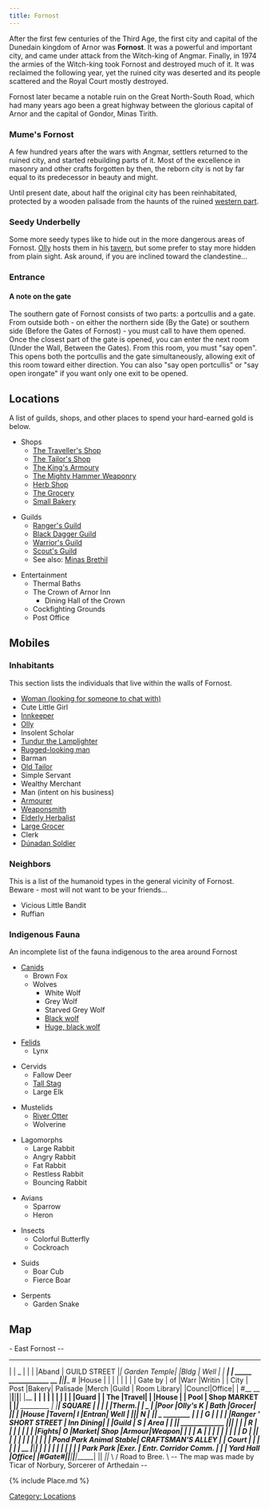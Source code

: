 ```yaml
---
title: Fornost
---
```


After the first few centuries of the Third Age, the first city and
capital of the Dunedain kingdom of Arnor was **Fornost**. It was a
powerful and important city, and came under attack from the Witch-king
of Angmar. Finally, in 1974 the armies of the Witch-king took Fornost
and destroyed much of it. It was reclaimed the following year, yet the
ruined city was deserted and its people scattered and the Royal Court
mostly destroyed.

Fornost later became a notable ruin on the Great North-South Road, which
had many years ago been a great highway between the glorious capital of
Arnor and the capital of Gondor, Minas Tirith.

### Mume's Fornost

A few hundred years after the wars with Angmar, settlers returned to the
ruined city, and started rebuilding parts of it. Most of the excellence
in masonry and other crafts forgotten by then, the reborn city is not by
far equal to its predecessor in beauty and might.

Until present date, about half the original city has been reinhabitated,
protected by a wooden palisade from the haunts of the ruined [western
part](Old_Fornost "wikilink").

### Seedy Underbelly

Some more seedy types like to hide out in the more dangerous areas of
Fornost. [Olly](Olly "wikilink") hosts them in his
[tavern](Olly's_Tavern "wikilink"), but some prefer to stay more hidden
from plain sight. Ask around, if you are inclined toward the
clandestine...

### Entrance

#### A note on the gate

The southern gate of Fornost consists of two parts: a portcullis and a
gate. From outside both - on either the northern side (By the Gate) or
southern side (Before the Gates of Fornost) - you must call to have them
opened. Once the closest part of the gate is opened, you can enter the
next room (Under the Wall, Between the Gates). From this room, you must
"say open". This opens both the portcullis and the gate simultaneously,
allowing exit of this room toward either direction. You can also "say
open portcullis" or "say open irongate" if you want only one exit to be
opened.

## Locations

A list of guilds, shops, and other places to spend your hard-earned gold
is below.

- Shops
  - [The Traveller's Shop](The_Traveller's_Shop "wikilink")
  - [The Tailor's Shop](Fornost_Tailor "wikilink")
  - [The King's Armoury](The_King's_Armoury "wikilink")
  - [The Mighty Hammer Weaponry](The_Mighty_Hammer_Weaponry "wikilink")
  - [Herb Shop](Fornost_Herbalist "wikilink")
  - [The Grocery](Fornost_Grocer "wikilink")
  - [Small Bakery](Fornost_Baker "wikilink")

<!-- -->

- Guilds
  - [Ranger's Guild](Fornost_Ranger_Guild "wikilink")
  - [Black Dagger Guild](Black_Dagger_Guild "wikilink")
  - [Warrior's Guild](Fornost_Warrior_Guild "wikilink")
  - [Scout's Guild](Fornost_Scout's_Guild "wikilink")
  - See also: [Minas Brethil](Minas_Brethil "wikilink")

<!-- -->

- Entertainment
  - Thermal Baths
  - The Crown of Arnor Inn
    - Dining Hall of the Crown
  - Cockfighting Grounds
  - Post Office

## Mobiles

### Inhabitants

This section lists the individuals that live within the walls of
Fornost.

- [Woman (looking for someone to chat
  with)](Woman_looking_for_someone_to_chat_with "wikilink")
- Cute Little Girl
- [Innkeeper](Crown_of_Arnor_Innkeeper "wikilink")
- [Olly](Olly "wikilink")
- Insolent Scholar
- [Tundur the Lamplighter](Tundur_the_Lamplighter "wikilink")
- [Rugged-looking man](Rugged-looking_man "wikilink")
- Barman
- [Old Tailor](Old_Tailor_in_Fornost "wikilink")
- Simple Servant
- Wealthy Merchant
- Man (intent on his business)
- [Armourer](Fornost_Armourer "wikilink")
- [Weaponsmith](Fornost_Weaponsmith "wikilink")
- [Elderly Herbalist](Fornost_Herbalist "wikilink")
- [Large Grocer](Fornost_Grocer "wikilink")
- Clerk
- [Dúnadan Soldier](Dúnadan_Soldier "wikilink")

### Neighbors

This is a list of the humanoid types in the general vicinity of Fornost.
Beware - most will not want to be your friends...

- Vicious Little Bandit
- Ruffian

### Indigenous Fauna

An incomplete list of the fauna indigenous to the area around Fornost

- [Canids](Canids "wikilink")
  - Brown Fox
  - Wolves
    - White Wolf
    - Grey Wolf
    - Starved Grey Wolf
    - [Black wolf](Black_wolf "wikilink")
    - [Huge, black wolf](Huge,_black_wolf "wikilink")

<!-- -->

- [Felids](Felids "wikilink")
  - Lynx

<!-- -->

- Cervids
  - Fallow Deer
  - [Tall Stag](Tall_Stag "wikilink")
  - Large Elk

<!-- -->

- Mustelids
  - [River Otter](River_Otter "wikilink")
  - Wolverine

<!-- -->

- Lagomorphs
  - Large Rabbit
  - Angry Rabbit
  - Fat Rabbit
  - Restless Rabbit
  - Bouncing Rabbit

<!-- -->

- Avians
  - Sparrow
  - Heron

<!-- -->

- Insects
  - Colorful Butterfly
  - Cockroach

<!-- -->

- Suids
  - Boar Cub
  - Fierce Boar

<!-- -->

- Serpents
  - Garden Snake

## Map

\- East Fornost --
_______________________________________________________
\| \| _ \| \| \| \|Aband \| GUILD STREET \|_\| Garden Temple\| \|Bldg
\| Well \| \| ______\|__ __\|__ _____
____________ __ \|______\|______\|______
\# \|House \| \| \| \| \| \| \| \| Gate by \| of \|Warr \|Writin \| \|
City \| Post \|Bakery\| Palisade \|Merch \|Guild \| Room Library\|
\|Councl\|Office\| \| \#__ __
\|______\|______\|______\|______\| \|__
__\|__ __\|__ __\| \| \| \| \| \| \| \|Guard \| \| The
\|Travel\| \| \|House \| \| Pool \| Shop MARKET \| \|______\|__
_________ \|_ _\|______\| SQUARE \| \| \| \| \|Therm.\|
\| _ \| \|Poor \|Olly's K \| Bath \|Grocer\| \|_\| \| \|House
\|Tavern\| I \|Entran\| Well \| \|______\|______\| N \|__
__\|______\| _ ________ \| \| \| G \| \| \| \| \|Ranger
' SHORT STREET \| Inn Dining\| \| \|Guild \| S \| Area \| \|
\|______\| _____________
\|______\|______\| \| \| \| R \| \| \| \| \| \| \|
\|Fights\| O \|Market\| Shop \|Armour\|Weapon\| \| \| \| A \| \| \| \|
\| \| \| ______\|_ _\| D \|__ __\|______\| \|__
__\|__ __\| \| \| \| \| \| \| \| Pond Park Animal Stable\|
CRAFTSMAN'S ALLEY \| \| Court \| \| \| \| _\|_ _\| __
__\|______\|___________________________\|
\| \| \| \| \| \| \| \| \| \| Park Park \|Exer. \| Entr. Corridor Comm.
\| \| \| Yard Hall \|Office\|
\|______________#Gate#\|______\|______\|______\|______\|______\|
\|\| _\|\|_ \\ / Road to Bree. \\ -- The map was made by Ticar of
Norbury, Sorcerer of Arthedain --

{% include Place.md %}

[Category: Locations](Category:_Locations "wikilink")